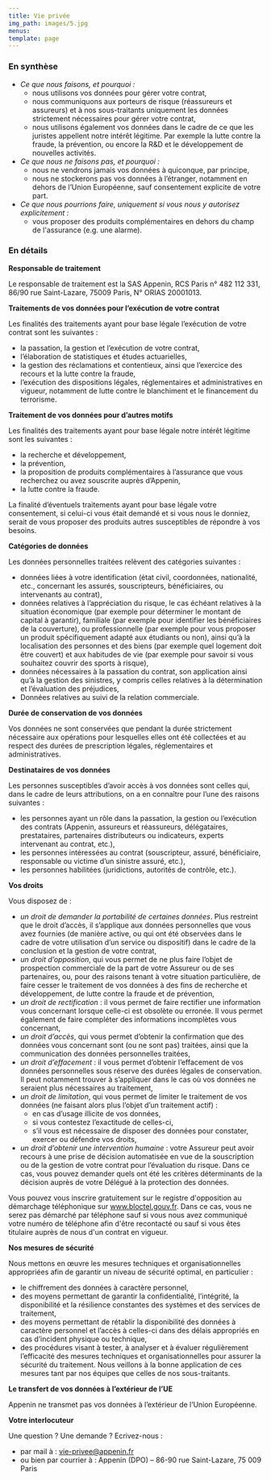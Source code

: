 ```yaml
---
title: Vie privée
img_path: images/5.jpg
menus:
template: page
---
```


  
### En synthèse
  - <i>Ce que nous faisons, et pourquoi :</i>
    * nous utilisons vos données pour gérer votre contrat, 
    * nous communiquons aux porteurs de risque (réassureurs et assureurs) et à nos sous-traitants uniquement les données strictement nécessaires pour gérer votre contrat,
    * nous utilisons également vos données dans le cadre de ce que les juristes appellent notre intérêt légitime. Par exemple la lutte contre la fraude, la prévention, ou encore la R&D et le développement de nouvelles activités.
  -	<i>Ce que nous ne faisons pas, et pourquoi : </i>
    * nous ne vendrons jamais vos données à quiconque, par principe,
    * nous ne stockerons pas vos données à l’étranger, notamment en dehors de l’Union Européenne, sauf consentement explicite de votre part.
  -	<i>Ce que nous pourrions faire, uniquement si vous nous y autorisez explicitement :</i>
    * vous proposer des produits complémentaires en dehors du champ de l'assurance (e.g. une alarme).


### En détails

<b>Responsable de traitement </b>

Le responsable de traitement est la 
SAS Appenin, RCS Paris n° 482 112 331,
86/90 rue Saint-Lazare, 75009 Paris,
N° ORIAS 20001013.


<b>Traitements de vos données pour l’exécution de votre contrat</b>

Les finalités des traitements ayant pour base légale l’exécution de votre contrat sont les suivantes : 
  -	la passation, la gestion et l’exécution de votre contrat,
  -	l’élaboration de statistiques et études actuarielles,
  -	la gestion des réclamations et contentieux, ainsi que l’exercice des recours et la lutte contre la fraude,
  -	l’exécution des dispositions légales, réglementaires et administratives en vigueur, notamment de lutte contre le blanchiment et le financement du terrorisme.

<b>Traitement de vos données pour d’autres motifs</b>

Les finalités des traitements ayant pour base légale notre intérêt légitime sont les suivantes : 
  -	la recherche et développement,
  -	la prévention,
  -	la proposition de produits complémentaires à l’assurance que vous recherchez ou avez souscrite auprès d’Appenin,
  -	la lutte contre la fraude.

La finalité d’éventuels traitements ayant pour base légale votre consentement, si celui-ci vous était demandé et si vous nous le donniez, serait de vous proposer des produits autres susceptibles de répondre à vos besoins.

<b>Catégories de données</b>

Les données personnelles traitées relèvent des catégories suivantes : 
  -	données liées à votre identification (état civil, coordonnées, nationalité, etc., concernant les assurés, souscripteurs, bénéficiaires, ou intervenants au contrat),
  -	données relatives à l’appréciation du risque, le cas échéant relatives à la situation économique (par exemple pour déterminer le montant de capital à garantir), familiale (par exemple pour identifier les bénéficiaires de la couverture), ou professionnelle (par exemple pour vous proposer un produit spécifiquement adapté aux étudiants ou non), ainsi qu’à la localisation des personnes et des biens (par exemple quel logement doit être couvert) et aux habitudes de vie (par exemple pour savoir si vous souhaitez couvrir des sports à risque),
  -	données nécessaires à la passation du contrat, son application ainsi qu’à la gestion des sinistres, y compris celles relatives à la détermination et l’évaluation des préjudices,
  -	Données relatives au suivi de la relation commerciale.

<b>Durée de conservation de vos données</b>

Vos données ne sont conservées que pendant la durée strictement nécessaire aux opérations pour lesquelles elles ont été collectées et au respect des durées de prescription légales, réglementaires et administratives.

<b>Destinataires de vos données</b>

Les personnes susceptibles d’avoir accès à vos données sont celles qui, dans le cadre de leurs attributions, on a en connaître pour l’une des raisons suivantes :
-	les personnes ayant un rôle dans la passation, la gestion ou l’exécution des contrats (Appenin, assureurs et réassureurs, délégataires, prestataires, partenaires distributeurs ou indicateurs, experts intervenant au contrat, etc.),
-	les personnes intéressées au contrat (souscripteur, assuré, bénéficiaire, responsable ou victime d’un sinistre assuré, etc.),
-	les personnes habilitées (juridictions, autorités de contrôle, etc.).

<b>Vos droits</b>

Vous disposez de :
  -	<i>un droit de demander la portabilité de certaines données</i>. Plus restreint que le droit d’accès, il s’applique aux données personnelles que vous avez fournies (de manière active, ou qui ont été observées dans le cadre de votre utilisation d’un service ou dispositif) dans le cadre de la conclusion et la gestion de votre contrat,
  -	<i>un droit d’opposition</i>, qui vous permet de ne plus faire l’objet de prospection commerciale de la part de votre Assureur ou de ses partenaires, ou, pour des raisons tenant à votre situation particulière, de faire cesser le traitement de vos données à des fins de recherche et développement, de lutte contre la fraude et de prévention,
  -	<i>un droit de rectification</i> : il vous permet de faire rectifier une information vous concernant lorsque celle-ci est obsolète ou erronée. Il vous permet également de faire compléter des informations incomplètes vous concernant,
  -	<i>un droit d’accès</i>, qui vous permet d’obtenir la confirmation que des données vous concernant sont (ou ne sont pas) traitées, ainsi que la communication des données personnelles traitées,
  -	<i>un droit d’effacement</i> : il vous permet d’obtenir l’effacement de vos données personnelles sous réserve des durées légales de conservation. Il peut notamment trouver à s’appliquer dans le cas où vos données ne seraient plus nécessaires au traitement,
  -	<i>un droit de limitation</i>, qui vous permet de limiter le traitement de vos données (ne faisant alors plus l’objet d’un traitement actif) :
    * en cas d’usage illicite de vos données,
    * si vous contestez l’exactitude de celles-ci,
    * s’il vous est nécessaire de disposer des données pour constater, exercer ou défendre vos droits,
  -	<i>un droit d’obtenir une intervention humaine</i> : votre Assureur peut avoir recours à une prise de décision automatisée en vue de la souscription ou de la gestion de votre contrat pour l’évaluation du risque. Dans ce cas, vous pouvez demander quels ont été les critères déterminants de la décision auprès de votre Délégué à la protection des données.

Vous pouvez vous inscrire gratuitement sur le registre d'opposition au démarchage téléphonique sur www.bloctel.gouv.fr. Dans ce cas, vous ne serez pas démarché par téléphone sauf si vous nous avez communiqué votre numéro de téléphone afin d'être recontacté ou sauf si vous êtes titulaire auprès de nous d'un contrat en vigueur.

<b>Nos mesures de sécurité</b>

Nous mettons en œuvre les mesures techniques et organisationnelles appropriées afin de garantir un niveau de sécurité optimal, en particulier :
  -	le chiffrement des données à caractère personnel,
  - des moyens permettant de garantir la confidentialité, l’intégrité, la disponibilité et la résilience constantes des systèmes et des services de traitement,
  - des moyens permettant de rétablir la disponibilité des données à caractère personnel et l’accès à celles-ci dans des délais appropriés en cas d’incident physique ou technique,
  - des procédures visant à tester, à analyser et à évaluer régulièrement l’efficacité des mesures techniques et organisationnelles pour assurer la sécurité du traitement.
Nous veillons à la bonne application de ces mesures tant par nos équipes que celles de nos sous-traitants.

<b>Le transfert de vos données à l’extérieur de l’UE</b>

Appenin ne transmet pas vos données à l’extérieur de l’Union Européenne.

<b>Votre interlocuteur</b>

Une question ? Une demande ? Ecrivez-nous :
  -	par mail à : vie-privee@appenin.fr  
  -	ou bien par courrier à : Appenin (DPO) – 86-90 rue Saint-Lazare, 75 009 Paris
